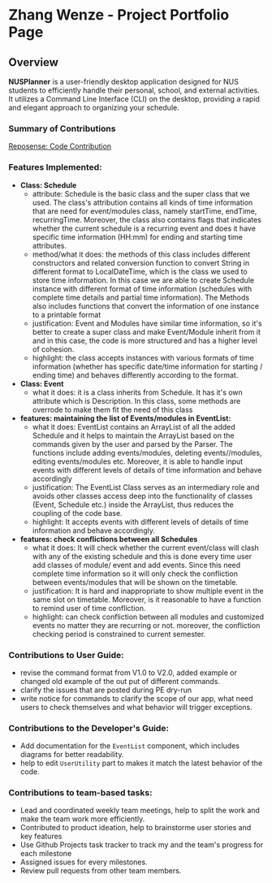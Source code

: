 # Zhang Wenze - Project Portfolio Page

## Overview
**NUSPlanner** is a user-friendly desktop application designed for NUS students to efficiently handle their personal, school, and external activities. It utilizes a Command Line Interface (CLI) on the desktop, providing a rapid and elegant approach to organizing your schedule.

### Summary of Contributions
[Reposense: Code Contribution](https://nus-cs2113-ay2223s2.github.io/tp-dashboard/?search=f13-3&sort=groupTitle&sortWithin=title&timeframe=commit&mergegroup=&groupSelect=groupByRepos&breakdown=true&checkedFileTypes=docs~functional-code~test-code~other&since=2023-02-17&tabOpen=true&tabType=authorship&tabAuthor=kyrixn&tabRepo=AY2223S2-CS2113-F13-3%2Ftp[master]&authorshipIsMergeGroup=false&authorshipFileTypes=docs~functional-code~test-code~other&authorshipIsBinaryFileTypeChecked=false&authorshipIsIgnoredFilesChecked=false)

### Features Implemented:

* **Class: Schedule** 
  * attribute: Schedule is the basic class and the super class that we used. The class's attribution contains all kinds of time information that are need for event/modules class, namely startTime, endTime, recurringTime. Moreover, the class also contains flags that indicates whether the current schedule is a recurring event and does it have specific time information (HH:mm)  for ending and starting time attributes.
  *  method/what it does: the methods of this class includes different constructors and related conversion function to convert String in different format to LocalDateTime, which is the class we used to store time information. In this case we are able to create Schedule instance with different format of time information (schedules with complete time details and partial time information). The Methods also includes functions that convert the information of one instance to a printable format
  *  justification: Event and Modules have similar time information, so it's better to create a super class and make Event/Module inherit from it and in this case, the code is more structured and has a higher level of cohesion.
  *  highlight: the class accepts instances with various formats of time information (whether has specific date/time information for starting  / ending time) and behaves differently according to the format.
* **Class: Event**
  * what it does: it is a class inherits from Schedule. It has it's own attribute which is Description. In this class, some methods are overrode to make them fit the need of this class
* **features: maintaining the list of Events/modules in EventList:**
  * what it does: EventList contains an ArrayList of all the added Schedule and it helps to maintain the ArrayList based on the commands given by the user and parsed by the Parser. The functions include adding events/modules, deleting events//modules, editing events/modules etc. Moreover, it is able to handle input events with different levels of details of time information and behave accordingly
  * justification: The EventList Class serves as an intermediary role and avoids other classes access deep into the functionality of classes (Event, Schedule etc.) inside the ArrayList, thus reduces the coupling of the code base. 
  * highlight: It accepts events with different levels of details of time information and behave accordingly.
* **features: check conflictions between all Schedules**
  * what it does: It will check whether the current event/class will clash with any of the existing schedule and this is done every time user add classes of module/ event and add events. Since this need complete time information so it will only check the confliction between events/modules that will be shown on the timetable.
  * justification: It is hard and inappropriate to show multiple event in the same slot on timetable. Moreover, is it reasonable to have a function to remind user of time confliction.
  * highlight: can check confliction between all modules and customized events no matter they are recurring or not. moreover, the confliction checking period is constrained to current semester.


### Contributions to User Guide:
* revise the command format from V1.0 to V2.0, added example or changed old example of the out put of different commands.
* clarify the issues that are posted during PE dry-run
* write notice for commands to clarify the scope of our app, what need users to check themselves and what behavior will trigger exceptions.

### Contributions to the Developer's Guide:
* Add documentation for the `EventList` component, which includes diagrams for better readability.
* help to edit `UserUtility` part to makes it match the latest behavior of the code.

### Contributions to team-based tasks:
* Lead and coordinated weekly team meetings, help to split the work and make the team work more efficiently.
* Contributed to product ideation, help to brainstorme user stories and key features
* Use Github Projects task tracker to track my and the team's progress for each milestone
* Assigned issues for every milestones.
* Review pull requests from other team members.
